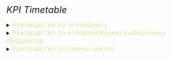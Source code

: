 <i><font size="5"> KPI Timetable </font></i>

<details><summary >
<font size="4" color=#D3ECA7> Руководство по интерфейсу </font>
</summary>
<p>

Как окно отобразится если открыть программу:<br>
<img alt="alt text" src="https://github.com/Archasmiel/timetable_kpi_pyqt5/blob/main/examples/example1.png?raw=true" width="450"/>

- Слева снизу область для введения группы.<br>
- Справа снизу кнопка для вызова поиска расписания.Также можно нажать Enter после ввода группы - результат идентично кнопке.<br>
- Справа от "Найти" - кнопка для смены цветовой темы с тёмной на светлую и со светлой на тёмную.<br>
- В самом низу область статуса где будет отображатся информация об успехе или провале поиска.

<br>

- Вводим группу, нажимаем поиск. В итоге заполнятся две панели.<br> 
   1. Верхняя - расписание первой недели.<br>
   2. Нижняя - расписание второй недели.<br>
   3. Подсветка занятия на текущее время, установленное на компьютере

Пример поиска и успешного результата:<br>
<img alt="alt text" src="https://github.com/Archasmiel/timetable_kpi_pyqt5/blob/main/examples/example2.png?raw=true" width="450"/>


Если группы не найдено или пустая строка в вводе - снизу появится характерная надпись.

</p></details>

<details><summary>
<font size="4" color=#D3ECA7> Руководство по игнорированию выборочных предметов </font>
</summary><p>

Для данного действия необходимо:
   - открыть расписание в первый раз и скопировать !ТОЛЬКО НАЗВАНИЕ! нужного предмета<br><img alt="alt text" src="https://github.com/Archasmiel/timetable_kpi_pyqt5/blob/main/examples/example3.png?raw=true" width="450"/>
   - открыть в папке программы папку data<br><img alt="alt text" src="https://github.com/Archasmiel/timetable_kpi_pyqt5/blob/main/examples/example4.png?raw=true" width="450"/>
   - найти файл ignored.txt, открыть в блокноте и вставить новую строчку с названием предмета<br><img alt="alt text" src="https://github.com/Archasmiel/timetable_kpi_pyqt5/blob/main/examples/example5.png?raw=true" width="450"/>
   - сохранить файл
   - перезапустить программу<br><img alt="alt text" src="https://github.com/Archasmiel/timetable_kpi_pyqt5/blob/main/examples/example6.png?raw=true" width="450"/>

</p></details>

<details><summary>
<font size="4" color=#D3ECA7> Руководство по смене цветов </font>
</summary><p>

- Для данного действия необходимо:
   - открыть в папке программы папку data<br><img alt="alt text" src="https://github.com/Archasmiel/timetable_kpi_pyqt5/blob/main/examples/example4.png?raw=true" width="450"/>
   - найти файл ignored.txt, открыть в блокноте
   - в первых двух строчках возможно менять [HEX-коды HTML](https://ru.wikipedia.org/wiki/HTML-цвета) цветов расписания
   - в третьей строчке возможно задать первоначальную тему (light - светлая, dark-тёмная)
   - убедится что в файле три строчки с данными и нет никаких пробелов и пропусков

</p></details>
